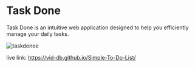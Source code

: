 # Task Done

Task Done is an intuitive web application designed to help you efficiently manage your daily tasks.

![taskdonee](https://github.com/vid-db/Simple-To-Do-List/assets/153529283/da28935f-114b-452a-86b7-63692974b3f8)

live link: https://vid-db.github.io/Simple-To-Do-List/
